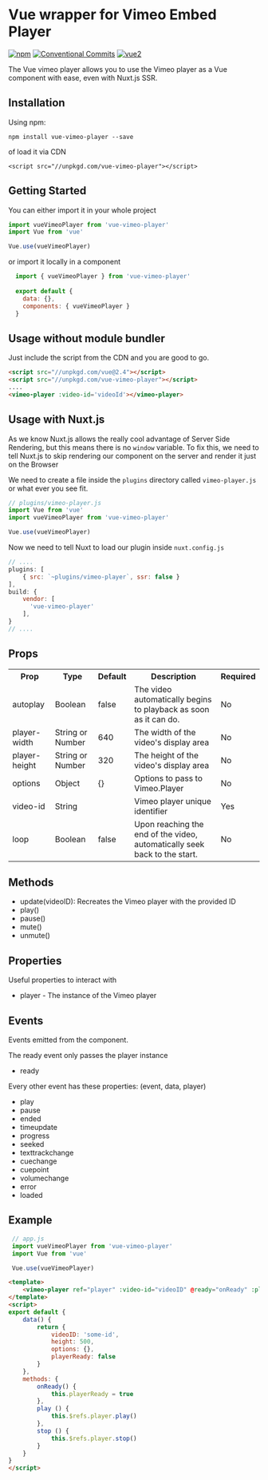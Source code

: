 # Vue wrapper for Vimeo Embed Player 
[![npm](https://img.shields.io/npm/v/vue-vimeo-player.svg)](https://www.npmjs.com/package/vue-vimeo-player) [![Conventional Commits](https://img.shields.io/badge/Conventional%20Commits-1.0.0-yellow.svg)](https://conventionalcommits.org) [![vue2](https://img.shields.io/badge/vue-2.x-brightgreen.svg)](https://vuejs.org/)

The Vue vimeo player allows you to use the Vimeo player as a Vue component with ease, even with Nuxt.js SSR.

## Installation

Using npm:

```
npm install vue-vimeo-player --save
```
of load it via CDN

```
<script src="//unpkgd.com/vue-vimeo-player"></script>
```

## Getting Started

You can either import it in your whole project

 ```js
 import vueVimeoPlayer from 'vue-vimeo-player'
 import Vue from 'vue'

 Vue.use(vueVimeoPlayer)

```
or import it locally in a component

```js
  import { vueVimeoPlayer } from 'vue-vimeo-player'
  
  export default {
  	data: {},
  	components: { vueVimeoPlayer }
  }
```

## Usage without module bundler

Just include the script from the CDN and you are good to go.

```html
<script src="//unpkgd.com/vue@2.4"></script>
<script src="//unpkgd.com/vue-vimeo-player"></script>
....
<vimeo-player :video-id='videoId'></vimeo-player>	
```

## Usage with Nuxt.js

As we know Nuxt.js allows the really cool advantage of Server Side Rendering, but this means there is no `window` variable.
To fix this, we need to tell Nuxt.js to skip rendering our component on the server and render it just on the Browser

We need to create a file inside the `plugins` directory called `vimeo-player.js` or what ever you see fit.
```js
// plugins/vimeo-player.js
import Vue from 'vue'
import vueVimeoPlayer from 'vue-vimeo-player'

Vue.use(vueVimeoPlayer)

```

Now we need to tell Nuxt to load our plugin inside `nuxt.config.js`

```js
// ....
plugins: [
    { src: `~plugins/vimeo-player`, ssr: false }
],
build: {
    vendor: [
      'vue-vimeo-player'
    ],
}
// ....
```

## Props
<table>
	<tr>
      <th>Prop</th>
      <th>Type</th>
      <th>Default</th>
      <th>Description</th>
      <th>Required</th>
    </tr>
    <tr>
        <td>autoplay</td>
        <td>Boolean</td>
        <td>false</td>
        <td>The video automatically begins to playback as soon as it can do.</td>
        <td>No</td>
    </tr>
    <tr>
        <td>player-width</td>
        <td>String or Number</td>
        <td>640</td>
        <td>The width of the video's display area</td>
        <td>No</td>
    </tr>
    <tr>
        <td>player-height</td>
        <td>String or Number</td>
        <td>320</td>
        <td>The height of the video's display area</td>
        <td>No</td>
    </tr>
    <tr>
        <td>options</td>
        <td>Object</td>
        <td>{}</td>
        <td>Options to pass to Vimeo.Player</td>
        <td>No</td>
    </tr>
    <tr>
        <td>video-id</td>
        <td>String</td>
        <td></td>
        <td>Vimeo player unique identifier</td>
        <td>Yes</td>
    </tr>
    <tr>
        <td>loop</td>
        <td>Boolean</td>
        <td>false</td>
        <td>Upon reaching the end of the video, automatically seek back to the start.</td>
        <td>No</td>
    </tr>
</table>
 
## Methods

 - update(videoID): Recreates the Vimeo player with the provided ID
 - play()
 - pause()
 - mute()
 - unmute()

## Properties

Useful properties to interact with

 - player - The instance of the Vimeo player


## Events

Events emitted from the component. 


The ready event only passes the player instance
 - ready

Every other event has these properties: (event, data, player)

 - play
 - pause
 - ended
 - timeupdate
 - progress
 - seeked
 - texttrackchange
 - cuechange
 - cuepoint
 - volumechange
 - error
 - loaded


## Example


```js
 // app.js
 import vueVimeoPlayer from 'vue-vimeo-player'
 import Vue from 'vue'

 Vue.use(vueVimeoPlayer)
```
```html
<template>
	<vimeo-player ref="player" :video-id="videoID" @ready="onReady" :player-height="height"></vimeo-player>
</template>
<script>
export default {
	data() {
		return {
			videoID: 'some-id',
			height: 500,
			options: {},
			playerReady: false
		}
	},
	methods: {
		onReady() {
			this.playerReady = true
		},
		play () {
			this.$refs.player.play()
		},
		stop () {
			this.$refs.player.stop()
		}
	}
}
</script>
```
